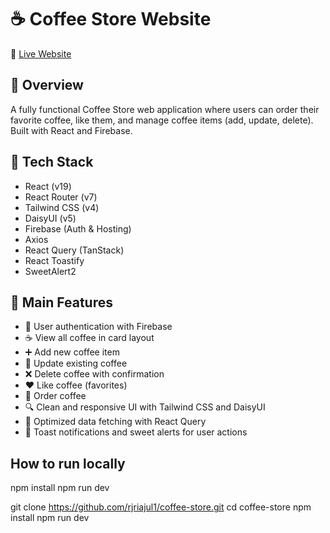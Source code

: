 # ☕ Coffee Store Website

🔗 [Live Website](https://coffee-store-auth-13832.web.app/)

## 📝 Overview
A fully functional Coffee Store web application where users can order their favorite coffee, like them, and manage coffee items (add, update, delete). Built with React and Firebase.

## 🚀 Tech Stack
- React (v19)
- React Router (v7)
- Tailwind CSS (v4)
- DaisyUI (v5)
- Firebase (Auth & Hosting)
- Axios
- React Query (TanStack)
- React Toastify
- SweetAlert2

## 🎯 Main Features
- 🔐 User authentication with Firebase
- ☕ View all coffee in card layout
- ➕ Add new coffee item
- 🔁 Update existing coffee
- ❌ Delete coffee with confirmation
- ❤️ Like coffee (favorites)
- 🛒 Order coffee
- 🔍 Clean and responsive UI with Tailwind CSS and DaisyUI
- 🔄 Optimized data fetching with React Query
- 🔔 Toast notifications and sweet alerts for user actions

## How to run locally

npm install
npm run dev

git clone https://github.com/rjriajul1/coffee-store.git
cd coffee-store
npm install
npm run dev

